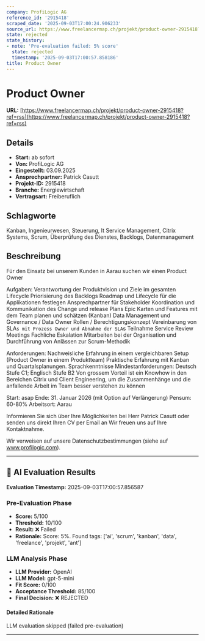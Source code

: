 ```yaml
---
company: ProfiLogic AG
reference_id: '2915418'
scraped_date: '2025-09-03T17:00:24.906233'
source_url: https://www.freelancermap.ch/projekt/product-owner-2915418?ref=rss
state: rejected
state_history:
- note: 'Pre-evaluation failed: 5% score'
  state: rejected
  timestamp: '2025-09-03T17:00:57.858186'
title: Product Owner
---
```



# Product Owner
**URL:** [https://www.freelancermap.ch/projekt/product-owner-2915418?ref=rss](https://www.freelancermap.ch/projekt/product-owner-2915418?ref=rss)
## Details
- **Start:** ab sofort
- **Von:** ProfiLogic AG
- **Eingestellt:** 03.09.2025
- **Ansprechpartner:** Patrick Casutt
- **Projekt-ID:** 2915418
- **Branche:** Energiewirtschaft
- **Vertragsart:** Freiberuflich

## Schlagworte
Kanban, Ingenieurwesen, Steuerung, It Service Management, Citrix Systems, Scrum, Überprüfung des Dienstes, Backlogs, Datenmanagement

## Beschreibung
Für den Einsatz bei unserem Kunden in Aarau suchen wir einen Product Owner

Aufgaben:
Verantwortung der Produktvision und Ziele im gesamten Lifecycle
Priorisierung des Backlogs
Roadmap und Lifecycle für die Applikationen festlegen
Ansprechpartner für Stakeholder
Koordination und Kommunikation des Change und release Plans
Epic Karten und Features mit dem Team planen und schätzen (Kanban)
Data Management und Governance / Data Owner
Rollen / Berechtigungskonzept
Vereinbarung von SLA`s mit Prozess Owner und Abnahme der SLA`s
Teilnahme Service Review Meetings
Fachliche Eskalation
Mitarbeiten bei der Organisation und Durchführung von Anlässen zur Scrum-Methodik

Anforderungen:
Nachweisliche Erfahrung in einem vergleichbaren Setup (Product Owner in einem Produktteam)
Praktische Erfahrung mit Kanban und Quartalsplanungen.
Sprachkenntnisse Mindestanforderungen: Deutsch Stufe C1; Englisch Stufe B2
Von grossem Vorteil ist ein Knowhow in den Bereichen Citrix und Client Engineering, um die Zusammenhänge und die anfallende Arbeit im Team besser verstehen zu können

Start: asap
Ende: 31. Januar 2026 (mit Option auf Verlängerung)
Pensum: 60-80%
Arbeitsort: Aarau

Informieren Sie sich über Ihre Möglichkeiten bei Herr Patrick Casutt oder senden uns direkt Ihren CV per Email an Wir freuen uns auf Ihre Kontaktnahme.

Wir verweisen auf unsere Datenschutzbestimmungen (siehe auf www.profilogic.com).

---

## 🤖 AI Evaluation Results

**Evaluation Timestamp:** 2025-09-03T17:00:57.856587

### Pre-Evaluation Phase
- **Score:** 5/100
- **Threshold:** 10/100
- **Result:** ❌ Failed
- **Rationale:** Score: 5%. Found tags: ['ai', 'scrum', 'kanban', 'data', 'freelance', 'projekt', 'ant']

### LLM Analysis Phase
- **LLM Provider:** OpenAI
- **LLM Model:** gpt-5-mini
- **Fit Score:** 0/100
- **Acceptance Threshold:** 85/100
- **Final Decision:** ❌ REJECTED

#### Detailed Rationale
LLM evaluation skipped (failed pre-evaluation)

---
